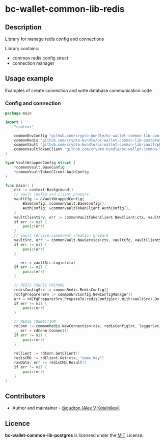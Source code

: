 # bc-wallet-common-lib-redis

## Description

Library for manage redis config and connections

Library contains:
* common redis config struct
* connection manager

## Usage example

Examples of create connection and write database communication code

### Config and connection

```go
package main

import (
	"context"

	commonEnvConfig "github.com/crypto-bundle/bc-wallet-common-lib-configs/pkg/envconfig"
	commonRedis "github.com/crypto-bundle/bc-wallet-common-lib-postgres/pkg/redis"
	commonVault "github.com/crypto-bundle/bc-wallet-common-lib-vault/pkg/vault"
	commonVaultTokenClient "github.com/crypto-bundle/bc-wallet-common-lib-vault/pkg/vault/client/token"
)

type VaultWrappedConfig struct {
	*commonVault.BaseConfig
	*commonVaultTokenClient.AuthConfig
}

func main() {
	ctx := context.Background()
	// vault config and client prepare 
	vaultCfg := &VaultWrappedConfig{
		BaseConfig: &commonVault.BaseConfig{},
		AuthConfig: &commonVaultTokenClient.AuthConfig{},
	}
	vaultClientSrv, err := commonVaultTokenClient.NewClient(ctx, vaultCfg)
	if err != nil {
		panic(err)
	}
	// vault service-component creation prepare 
	vaultSrc, err := commonVault.NewService(ctx, vaultCfg, vaultClientSrv)
	if err != nil {
		panic(err)
	}

	_, err = vaultSrc.Login(ctx)
	if err != nil {
		panic(err)
	}

	// REDIS CONFIG PREPARE
	redisConfigSrc := commonRedis.RedisConfig{}
	rdCfgPreparerSrv := commonEnvConfig.NewConfigManager()
	err = rdCfgPreparerSrv.PrepareTo(redisConfigSrc).With(vaultSrc).Do(ctx)
	if err != nil {
		panic(err)
	}

	// REDIS CONNECTION
	rdConn := commonRedis.NewConnection(ctx, redisConfigSrc, loggerSvc)
	_, err = rdConn.Connect()
	if err != nil {
		panic(err)
	}
	
	rdClient := rdConn.GetClient()
	redisCMD := rdClient.Get(ctx, "some_key")
	rawData, err := redisCMD.Result()
	if err != nil {
		panic(err)
	}
}
```

## Contributors

* Author and maintainer - [@gudron (Alex V Kotelnikov)](https://github.com/gudron)

## Licence

**bc-wallet-common-lib-postgres** is licensed under the [MIT](./LICENSE) License.